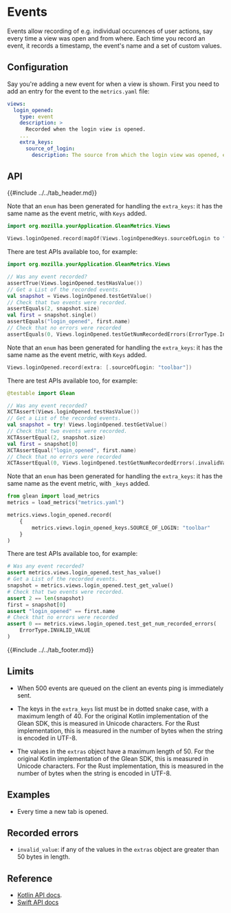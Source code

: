 # Events

Events allow recording of e.g. individual occurences of user actions, say every time a view was open and from where. Each time you record an event, it records a
timestamp, the event's name and a set of custom values.

## Configuration

Say you're adding a new event for when a view is shown. First you need to add an entry for the event to the `metrics.yaml` file:

```YAML
views:
  login_opened:
    type: event
    description: >
      Recorded when the login view is opened.
    ...
    extra_keys:
      source_of_login:
        description: The source from which the login view was opened, e.g. "toolbar".
```

## API

{{#include ../../tab_header.md}}

<div data-lang="Kotlin" class="tab">

Note that an `enum` has been generated for handling the `extra_keys`: it has the same name as the event metric, with `Keys` added.

```Kotlin
import org.mozilla.yourApplication.GleanMetrics.Views

Views.loginOpened.record(mapOf(Views.loginOpenedKeys.sourceOfLogin to "toolbar"))
```

There are test APIs available too, for example:

```Kotlin
import org.mozilla.yourApplication.GleanMetrics.Views

// Was any event recorded?
assertTrue(Views.loginOpened.testHasValue())
// Get a List of the recorded events.
val snapshot = Views.loginOpened.testGetValue()
// Check that two events were recorded.
assertEquals(2, snapshot.size)
val first = snapshot.single()
assertEquals("login_opened", first.name)
// Check that no errors were recorded
assertEquals(0, Views.loginOpened.testGetNumRecordedErrors(ErrorType.InvalidValue))
```

</div>

<div data-lang="Swift" class="tab">

Note that an `enum` has been generated for handling the `extra_keys`: it has the same name as the event metric, with `Keys` added.

```Swift
Views.loginOpened.record(extra: [.sourceOfLogin: "toolbar"])
```

There are test APIs available too, for example:

```Kotlin
@testable import Glean

// Was any event recorded?
XCTAssert(Views.loginOpened.testHasValue())
// Get a List of the recorded events.
val snapshot = try! Views.loginOpened.testGetValue()
// Check that two events were recorded.
XCTAssertEqual(2, snapshot.size)
val first = snapshot[0]
XCTAssertEqual("login_opened", first.name)
// Check that no errors were recorded
XCTAssertEqual(0, Views.loginOpened.testGetNumRecordedErrors(.invalidValue))
```

</div>

<div data-lang="Python" class="tab">

Note that an `enum` has been generated for handling the `extra_keys`: it has the same name as the event metric, with `_keys` added.

```Python
from glean import load_metrics
metrics = load_metrics("metrics.yaml")

metrics.views.login_opened.record(
    {
        metrics.views.login_opened_keys.SOURCE_OF_LOGIN: "toolbar"
    }
)
```

There are test APIs available too, for example:

```Python
# Was any event recorded?
assert metrics.views.login_opened.test_has_value()
# Get a List of the recorded events.
snapshot = metrics.views.login_opened.test_get_value()
# Check that two events were recorded.
assert 2 == len(snapshot)
first = snapshot[0]
assert "login_opened" == first.name
# Check that no errors were recorded
assert 0 == metrics.views.login_opened.test_get_num_recorded_errors(
    ErrorType.INVALID_VALUE
)
```

</div>

{{#include ../../tab_footer.md}}

## Limits

* When 500 events are queued on the client an events ping is immediately sent.

* The keys in the `extra_keys` list must be in dotted snake case, with a maximum length of 40.  For the original Kotlin implementation of the Glean SDK, this is measured in Unicode characters. For the Rust implementation, this is measured in the number of bytes when the string is encoded in UTF-8.

* The values in the `extras` object have a maximum length of 50. For the original Kotlin implementation of the Glean SDK, this is measured in Unicode characters. For the Rust implementation, this is measured in the number of bytes when the string is encoded in UTF-8.
  
## Examples

* Every time a new tab is opened.

## Recorded errors

* `invalid_value`: if any of the values in the `extras` object are greater than 50 bytes in length.
 
## Reference

* [Kotlin API docs](../../../javadoc/glean/mozilla.telemetry.glean.private/-event-metric-type/index.html).
* [Swift API docs](../../../swift/Classes/EventMetricType.html)
